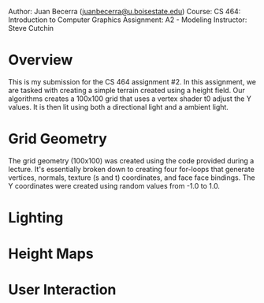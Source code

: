 Author: Juan Becerra (juanbecerra@u.boisestate.edu)
Course: CS 464: Introduction to Computer Graphics
Assignment: A2 - Modeling
Instructor: Steve Cutchin

# Overview

This is my submission for the CS 464 assignment #2. In this assignment,
we are tasked with creating a simple terrain created using a height field.
Our algorithms creates a 100x100 grid that uses a vertex shader t0 adjust 
the Y values. It is then lit using both a directional light and a ambient 
light. 

# Grid Geometry

The grid geometry (100x100) was created using the code provided during 
a lecture. It's essentially broken down to creating four for-loops that 
generate vertices, normals, texture (s and t) coordinates, and face
face bindings. The Y coordinates were created using random values from
-1.0 to 1.0.

# Lighting

# Height Maps

# User Interaction

